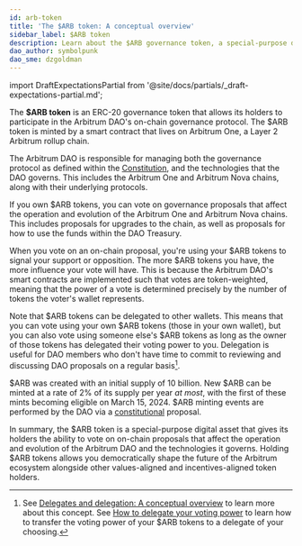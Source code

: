 ```yaml
---
id: arb-token
title: 'The $ARB token: A conceptual overview'
sidebar_label: $ARB token
description: Learn about the $ARB governance token, a special-purpose digital asset that gives its holders the ability to vote on on-chain proposals that affect the operation and evolution of the Arbitrum DAO and the technologies it governs.
dao_author: symbolpunk
dao_sme: dzgoldman
---
```


import DraftExpectationsPartial from '@site/docs/partials/\_draft-expectations-partial.md';

<DraftExpectationsPartial />

The **$ARB token** is an ERC-20 <a data-quicklook-from='governance-token'>governance token</a> that allows its holders to participate in the <a data-quicklook-from="arbitrum-dao">Arbitrum DAO's</a> on-chain governance protocol. The $ARB token is minted by a <a data-quicklook-from='smart-contract'>smart contract</a> that lives on <a data-quicklook-from='arbitrum-one'>Arbitrum One</a>, a <a data-quicklook-from='layer-2-l2'>Layer 2</a> <a data-quicklook-from='arbitrum-rollup-chain'>Arbitrum rollup chain</a>.

The <a data-quicklook-from='arbitrum-dao'>Arbitrum DAO</a> is responsible for managing both the governance protocol as defined within the [Constitution](../dao-constitution.md), and the technologies that the DAO governs. This includes the <a data-quicklook-from='arbitrum-one'>Arbitrum One</a> and <a data-quicklook-from='arbitrum-nova'>Arbitrum Nova</a> chains, along with their underlying protocols.

If you own $ARB tokens, you can vote on governance proposals that affect the operation and evolution of the Arbitrum One and Arbitrum Nova chains. This includes proposals for upgrades to the chain, as well as proposals for how to use the funds within the <a data-quicklook-from='arbitrum-dao-treasury'>DAO Treasury</a>.

When you vote on an on-chain proposal, you're using your $ARB tokens to signal your support or opposition. The more $ARB tokens you have, the more influence your vote will have. This is because the Arbitrum DAO's smart contracts are implemented such that votes are <a data-quicklook-from='tokenweighted-governance'>token-weighted</a>, meaning that the power of a vote is determined precisely by the number of tokens the voter's wallet represents.

Note that $ARB tokens can be <a data-quicklook-from='delegate'>delegated</a> to other wallets. This means that you can vote using your own $ARB tokens (those in your own wallet), but you can also vote using someone else's $ARB tokens as long as the owner of those tokens has delegated their voting power to you. Delegation is useful for DAO members who don't have time to commit to reviewing and discussing DAO proposals on a regular basis[^1].

$ARB was created with an initial supply of 10 billion. New $ARB can be minted at a rate of 2% of its supply per year _at most_, with the first of these mints becoming eligible on March 15, 2024. $ARB minting events are performed by the DAO via a [constitutional](../dao-constitution.md) proposal.

In summary, the $ARB token is a special-purpose digital asset that gives its holders the ability to vote on on-chain proposals that affect the operation and evolution of the Arbitrum DAO and the technologies it governs. Holding $ARB tokens allows you democratically shape the future of the Arbitrum ecosystem alongside other values-aligned and incentives-aligned token holders.

[^1]: See [Delegates and delegation: A conceptual overview](./delegate-delegation) to learn more about this concept. See [How to delegate your voting power](../how-tos/select-delegate-voting-power) to learn how to transfer the voting power of your $ARB tokens to a delegate of your choosing.
